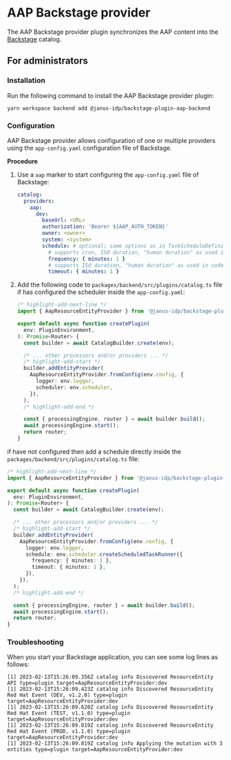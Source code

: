 # AAP Backstage provider

The AAP Backstage provider plugin synchronizes the AAP content into the [Backstage](https://backstage.io/) catalog.

## For administrators

### Installation

Run the following command to install the AAP Backstage provider plugin:

```console
yarn workspace backend add @janus-idp/backstage-plugin-aap-backend
```

### Configuration

AAP Backstage provider allows configuration of one or multiple providers using the `app-config.yaml` configuration file of Backstage.

**Procedure**

1. Use a `aap` marker to start configuring the `app-config.yaml` file of Backstage:

   ```yaml title="app-config.yaml"
   catalog:
     providers:
       aap:
         dev:
           baseUrl: <URL>
           authorization: 'Bearer ${AAP_AUTH_TOKEN}'
           owner: <owner>
           system: <system>
           schedule: # optional; same options as in TaskScheduleDefinition
             # supports cron, ISO duration, "human duration" as used in code
             frequency: { minutes: 1 }
             # supports ISO duration, "human duration" as used in code
             timeout: { minutes: 1 }
   ```

2. Add the following code to `packages/backend/src/plugins/catalog.ts` file if has configured the scheduler inside the `app-config.yaml`:

   ```ts title="packages/backend/src/plugins/catalog.ts"
   /* highlight-add-next-line */
   import { AapResourceEntityProvider } from '@janus-idp/backstage-plugin-aap-backend';

   export default async function createPlugin(
     env: PluginEnvironment,
   ): Promise<Router> {
     const builder = await CatalogBuilder.create(env);

     /* ... other processors and/or providers ... */
     /* highlight-add-start */
     builder.addEntityProvider(
       AapResourceEntityProvider.fromConfig(env.config, {
         logger: env.logger,
         scheduler: env.scheduler,
       }),
     );
     /* highlight-add-end */

     const { processingEngine, router } = await builder.build();
     await processingEngine.start();
     return router;
   }
   ```

if have not configured then add a schedule directly inside the `packages/backend/src/plugins/catalog.ts` file:

```ts title="packages/backend/src/plugins/catalog.ts"
/* highlight-add-next-line */
import { AapResourceEntityProvider } from '@janus-idp/backstage-plugin-aap-backend';

export default async function createPlugin(
  env: PluginEnvironment,
): Promise<Router> {
  const builder = await CatalogBuilder.create(env);

  /* ... other processors and/or providers ... */
  /* highlight-add-start */
  builder.addEntityProvider(
    AapResourceEntityProvider.fromConfig(env.config, {
      logger: env.logger,
      schedule: env.scheduler.createScheduledTaskRunner({
        frequency: { minutes: 1 },
        timeout: { minutes: 1 },
      }),
    }),
  );
  /* highlight-add-end */

  const { processingEngine, router } = await builder.build();
  await processingEngine.start();
  return router;
}
```

### Troubleshooting

When you start your Backstage application, you can see some log lines as follows:

```log
[1] 2023-02-13T15:26:09.356Z catalog info Discovered ResourceEntity API type=plugin target=AapResourceEntityProvider:dev
[1] 2023-02-13T15:26:09.423Z catalog info Discovered ResourceEntity Red Hat Event (DEV, v1.2.0) type=plugin target=AapResourceEntityProvider:dev
[1] 2023-02-13T15:26:09.620Z catalog info Discovered ResourceEntity Red Hat Event (TEST, v1.1.0) type=plugin target=AapResourceEntityProvider:dev
[1] 2023-02-13T15:26:09.819Z catalog info Discovered ResourceEntity Red Hat Event (PROD, v1.1.0) type=plugin target=AapResourceEntityProvider:dev
[1] 2023-02-13T15:26:09.819Z catalog info Applying the mutation with 3 entities type=plugin target=AapResourceEntityProvider:dev
```
